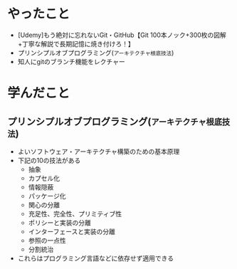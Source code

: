 # やったこと
- [Udemy]もう絶対に忘れないGit・GitHub【Git 100本ノック+300枚の図解+丁寧な解説で長期記憶に焼き付けろ！】
- プリンシプルオブプログラミング(`アーキテクチャ根底技法`)
- 知人にgitのブランチ機能をレクチャー

# 学んだこと

## プリンシプルオブプログラミング(`アーキテクチャ根底技法`)
- よいソフトウェア・アーキテクチャ構築のための基本原理
- 下記の10の技法がある
  - 抽象
  - カプセル化
  - 情報隠蔽
  - パッケージ化
  - 関心の分離
  - 充足性、完全性、プリミティブ性
  - ポリシーと実装の分離
  - インターフェースと実装の分離
  - 参照の一点性
  - 分割統治
- これらはプログラミング言語などに依存せず適用できる
